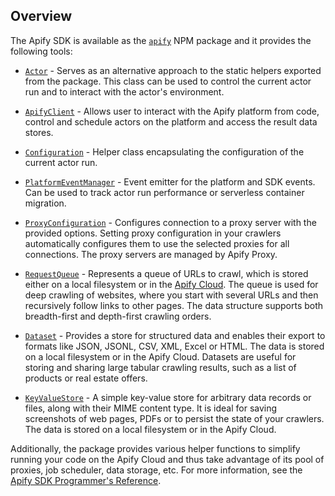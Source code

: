 ---
---

## Overview

The Apify SDK is available as the [`apify`](https://www.npmjs.com/package/apify) NPM package and it provides the following tools:

- [`Actor`](https://sdk.apify.com/api/apify/class/Actor) - Serves as an alternative approach to the static helpers exported from the package.
  This class can be used to control the current actor run and to interact with the actor's environment.

- [`ApifyClient`](https://sdk.apify.com/api/apify/class/ApifyClient) - Allows user to interact with the Apify platform from code, control and schedule actors on the platform and access the result data stores.

- [`Configuration`](https://sdk.apify.com/api/apify/class/Configuration) - Helper class encapsulating the configuration of the current actor run.

- [`PlatformEventManager`](https://sdk.apify.com/api/apify/class/PlatformEventManager) - Event emitter for the platform and SDK events. Can be used to track actor run performance or serverless container migration.

- [`ProxyConfiguration`](https://sdk.apify.com/api/apify/class/ProxyConfiguration) - Configures connection to a proxy server with the provided options. Setting proxy configuration in your crawlers automatically configures them to use the selected proxies for all connections. The proxy servers are managed by Apify Proxy.

- [`RequestQueue`](https://sdk.apify.com/api/apify/class/RequestQueue) - Represents a queue of URLs to crawl,
  which is stored either on a local filesystem or in the [Apify Cloud](https://apify.com). The queue is used
  for deep crawling of websites, where you start with several URLs and then recursively follow links to other pages.
  The data structure supports both breadth-first and depth-first crawling orders.

- [`Dataset`](https://sdk.apify.com/api/apify/class/Dataset) - Provides a store for structured data and enables their export
  to formats like JSON, JSONL, CSV, XML, Excel or HTML. The data is stored on a local filesystem or in the Apify Cloud.
  Datasets are useful for storing and sharing large tabular crawling results, such as a list of products or real estate offers.

- [`KeyValueStore`](https://sdk.apify.com/api/apify/class/KeyValueStore) - A simple key-value store for arbitrary data
  records or files, along with their MIME content type. It is ideal for saving screenshots of web pages, PDFs
  or to persist the state of your crawlers. The data is stored on a local filesystem or in the Apify Cloud.

Additionally, the package provides various helper functions to simplify running your code on the Apify Cloud and thus
take advantage of its pool of proxies, job scheduler, data storage, etc.
For more information, see the [Apify SDK Programmer's Reference](https://sdk.apify.com).
